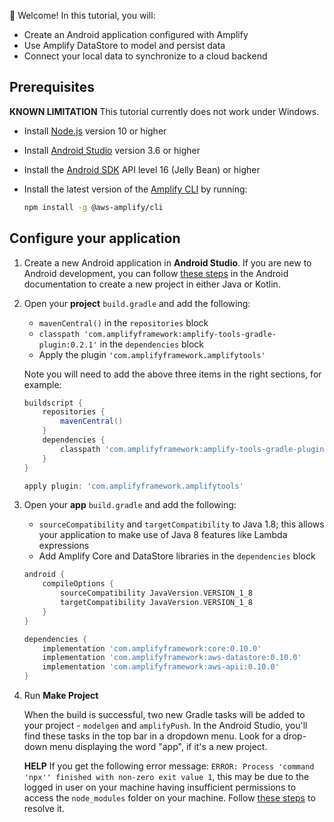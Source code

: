 
👋 Welcome! In this tutorial, you will:

- Create an Android application configured with Amplify
- Use Amplify DataStore to model and persist data
- Connect your local data to synchronize to a cloud backend

## Prerequisites

  <amplify-callout warning>

  **KNOWN LIMITATION** This tutorial currently does not work under Windows.

  </amplify-callout>

- Install [Node.js](https://nodejs.org/en/) version 10 or higher
- Install [Android Studio](https://developer.android.com/studio/index.html#downloads) version 3.6 or higher
- Install the [Android SDK](https://developer.android.com/studio/releases/platforms) API level 16 (Jelly Bean) or higher
- Install the latest version of the [Amplify CLI](~/cli/cli.md) by running:

    ```bash
    npm install -g @aws-amplify/cli
    ```

## Configure your application

1. Create a new Android application in **Android Studio**. If you are new to Android development, you can follow [these steps](https://developer.android.com/training/basics/firstapp/creating-project) in the Android documentation to create a new project in either Java or Kotlin.

1. Open your **project** `build.gradle` and add the following:
    - `mavenCentral()` in the `repositories` block
    - `classpath 'com.amplifyframework:amplify-tools-gradle-plugin:0.2.1'` in the `dependencies` block
    - Apply the plugin `'com.amplifyframework.amplifytools'` 

    Note you will need to add the above three items in the right sections, for example:

    ```groovy
    buildscript {
        repositories {
            mavenCentral()
        }
        dependencies {
            classpath 'com.amplifyframework:amplify-tools-gradle-plugin:0.2.1'
        }
    }

    apply plugin: 'com.amplifyframework.amplifytools'

1. Open your **app** `build.gradle` and add the following:
    - `sourceCompatibility` and `targetCompatibility` to Java 1.8; this allows your application to make use of Java 8 features like Lambda expressions
    - Add Amplify Core and DataStore libraries in the `dependencies` block

    ```groovy
    android {
        compileOptions {
            sourceCompatibility JavaVersion.VERSION_1_8
            targetCompatibility JavaVersion.VERSION_1_8
        }
    }

    dependencies {
        implementation 'com.amplifyframework:core:0.10.0'
        implementation 'com.amplifyframework:aws-datastore:0.10.0'
        implementation 'com.amplifyframework:aws-apii:0.10.0'
    }
    ```

1. Run **Make Project**

    When the build is successful, two new Gradle tasks will be added to your project - `modelgen` and `amplifyPush`. In the Android Studio, you'll find these tasks in the top bar in a dropdown menu. Look for a drop-down menu displaying the word "app", if it's a new project.

    <amplify-callout>

    **HELP** If you get the following error message: `ERROR: Process 'command 'npx'' finished with non-zero exit value 1`, this may be due to the logged in user on your machine having insufficient permissions to access the `node_modules` folder on your machine. Follow [these steps](https://docs.npmjs.com/resolving-eacces-permissions-errors-when-installing-packages-globally) to resolve it.

    </amplify-callout>